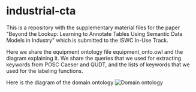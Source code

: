 # industrial-cta

This is a repository with the supplementary material files for the paper "Beyond the Lookup: Learning to Annotate Tables Using Semantic Data Models in Industry" which is submitted to the ISWC In-Use Track. 


Here we share the equipment ontology file equipment_onto.owl and the diagram explaining it. We share the queries that we used for extracting keywords from POSC Caeser and QUDT, and the lists of keywords that we used for the labeling functions.


Here is the diagram of the domain ontology
![Domain ontology](https://user-images.githubusercontent.com/10827830/167885189-0772edc9-73f8-4ab6-ae07-4acf2a9fc682.png)
